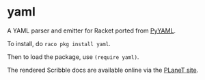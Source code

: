 yaml
====

A YAML parser and emitter for Racket ported from [PyYAML](http://pyyaml.org). 

To install, do `raco pkg install yaml`.

Then to load the package, use `(require yaml)`.

The rendered Scribble docs are available online via the [PLaneT site](http://planet.racket-lang.org/package-source/esilkensen/yaml.plt/3/1/planet-docs/yaml/index.html).

